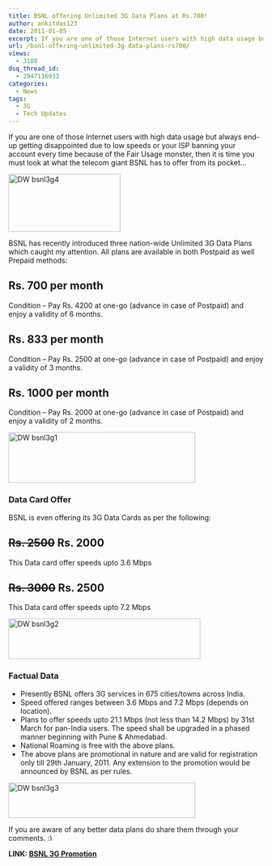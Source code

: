 ```yaml
---
title: BSNL offering Unlimited 3G Data Plans at Rs.700!
author: ankitdas123
date: 2011-01-05
excerpt: If you are one of those Internet users with high data usage but always end-up getting disappointed due to low speeds or your ISP banning your account everytime because of the Fair Usage monster!! Then it is time you must look at what the Telecom giant BSNL has to offer from its pocket.
url: /bsnl-offering-unlimited-3g-data-plans-rs700/
views:
  - 3180
dsq_thread_id:
  - 2947116933
categories:
  - News
tags:
  - 3G
  - Tech Updates
---
```

If you are one of those Internet users with high data usage but always end-up getting disappointed due to low speeds or your ISP banning your account every time because of the Fair Usage monster, then it is time you must look at what the telecom giant BSNL has to offer from its pocket&#8230;

[<img style="background-image: none; padding-left: 0px; padding-right: 0px; display: inline; padding-top: 0px; border: 0px;" title="DW bsnl3g4" src="http://cdn.devilsworkshop.org/files/2011/01/DW-bsnl3g4_thumb.jpg" border="0" alt="DW bsnl3g4" width="221" height="114" />][1]

BSNL has recently introduced three nation-wide Unlimited 3G Data Plans which caught my attention. All plans are available in both Postpaid as well Prepaid methods:

## Rs. 700 per month

Condition – Pay Rs. 4200 at one-go (advance in case of Postpaid) and enjoy a validity of 6 months.

## Rs. 833 per month

Condition – Pay Rs. 2500 at one-go (advance in case of Postpaid) and enjoy a validity of 3 months.

## Rs. 1000 per month

Condition – Pay Rs. 2000 at one-go (advance in case of Postpaid) and enjoy a validity of 2 months.

[<img style="background-image: none; padding-left: 0px; padding-right: 0px; display: inline; padding-top: 0px; border: 0px;" title="DW bsnl3g1" src="http://cdn.devilsworkshop.org/files/2011/01/DW-bsnl3g1_thumb.jpg" border="0" alt="DW bsnl3g1" width="369" height="100" />][2]

### Data Card Offer

BSNL is even offering its 3G Data Cards as per the following:

## <span style="text-decoration: line-through;">Rs. 2500</span> Rs. 2000

This Data card offer speeds upto 3.6 Mbps

## <span style="text-decoration: line-through;">Rs. 3000</span> Rs. 2500

This Data card offer speeds upto 7.2 Mbps

[<img style="background-image: none; padding-left: 0px; padding-right: 0px; display: inline; padding-top: 0px; border: 0px;" title="DW bsnl3g2" src="http://cdn.devilsworkshop.org/files/2011/01/DW-bsnl3g2_thumb.jpg" border="0" alt="DW bsnl3g2" width="379" height="80" />][3]

### **Factual Data**

  * Presently BSNL offers 3G services in 675 cities/towns across India.
  * Speed offered ranges between 3.6 Mbps and 7.2 Mbps (depends on location).
  * Plans to offer speeds upto 21.1 Mbps (not less than 14.2 Mbps) by 31st March for pan-India users. The speed shall be upgraded in a phased manner beginning with Pune & Ahmedabad.
  * National Roaming is free with the above plans.
  * The above plans are promotional in nature and are valid for registration only till 29th January, 2011. Any extension to the promotion would be announced by BSNL as per rules.

[<img style="background-image: none; padding-left: 0px; padding-right: 0px; display: inline; padding-top: 0px; border: 0px;" title="DW bsnl3g3" src="http://cdn.devilsworkshop.org/files/2011/01/DW-bsnl3g3_thumb.jpg" border="0" alt="DW bsnl3g3" width="369" height="70" />][4]

If you are aware of any better data plans do share them through your comments. <img src="http://devilsworkshop.org/wp-includes/images/smilies/simple-smile.png" alt=":)" class="wp-smiley" style="height: 1em; max-height: 1em;" />

**LINK: <a href="http://www.bsnl.co.in/images/BSNL_3G_data_card_Festival_Offer_Ad_1_1.jpg" onclick="_gaq.push(['_trackEvent', 'outbound-article', 'http://www.bsnl.co.in/images/BSNL_3G_data_card_Festival_Offer_Ad_1_1.jpg', 'BSNL 3G Promotion']);" target="_blank">BSNL 3G Promotion</a>**

 [1]: http://cdn.devilsworkshop.org/files/2011/01/DW-bsnl3g4.jpg
 [2]: http://cdn.devilsworkshop.org/files/2011/01/DW-bsnl3g1.jpg
 [3]: http://cdn.devilsworkshop.org/files/2011/01/DW-bsnl3g2.jpg
 [4]: http://cdn.devilsworkshop.org/files/2011/01/DW-bsnl3g3.jpg
